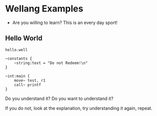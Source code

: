 # Wellang Examples

* Are you willing to learn? This is an every day sport!

## Hello World

``hello.well``

```
~constants {
    ~string:text = "Do not Redeem!\n"
}

~int:main {
    move~ test, r1
    call~ printf
}
```

Do you understand it? Do you want to understand it?

If you do not, look at the explanation, try understanding it again, repeat.
